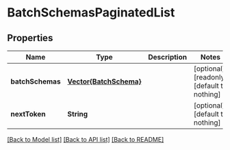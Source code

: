 # BatchSchemasPaginatedList


## Properties
Name | Type | Description | Notes
------------ | ------------- | ------------- | -------------
**batchSchemas** | [**Vector{BatchSchema}**](BatchSchema.md) |  | [optional] [readonly] [default to nothing]
**nextToken** | **String** |  | [optional] [default to nothing]


[[Back to Model list]](../README.md#models) [[Back to API list]](../README.md#api-endpoints) [[Back to README]](../README.md)



